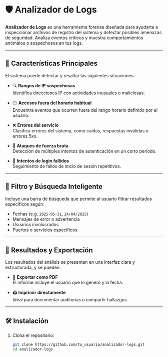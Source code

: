 # 🛡️ Analizador de Logs

**Analizador de Logs** es una herramienta forense diseñada para ayudarte a inspeccionar archivos de registro del sistema y detectar posibles amenazas de seguridad. Analiza eventos críticos y muestra comportamientos anómalos o sospechosos en tus logs.

---

## 🎯 Características Principales

El sistema puede detectar y resaltar las siguientes situaciones:

- 🔍 **Rangos de IP sospechosas**  
  Identifica direcciones IP con actividades inusuales o maliciosas.

- 🕒 **Accesos fuera del horario habitual**  
  Encuentra eventos que ocurren fuera del rango horario definido por el usuario.

- ❌ **Errores del servicio**  
  Clasifica errores del sistema, como caídas, respuestas inválidas o errores 5xx.

- 🛑 **Ataques de fuerza bruta**  
  Detección de múltiples intentos de autenticación en un corto período.

- 🔐 **Intentos de login fallidos**  
  Seguimiento de fallos de inicio de sesión repetitivos.

---

## 🔎 Filtro y Búsqueda Inteligente

Incluye una barra de búsqueda que permite al usuario filtrar resultados específicos según:

- Fechas (e.g. `2025-05-31`, `24/04/2025`)
- Mensajes de error o advertencia
- Usuarios involucrados
- Puertos o servicios específicos

---

## 🧾 Resultados y Exportación

Los resultados del análisis se presentan en una interfaz clara y estructurada, y se pueden:

- 📄 **Exportar como PDF**  
  El informe incluye el usuario que lo generó y la fecha.

- 🖨️ **Imprimir directamente**  
  Ideal para documentar auditorías o compartir hallazgos.

---

## 🛠️ Instalación

1. Clona el repositorio:

   ```bash
   git clone https://github.com/tu_usuario/analizador-logs.git
   cd analizador-logs
